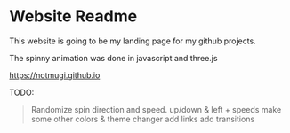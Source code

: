 # Website Readme

This website is going to be my landing page for my github projects.

The spinny animation was done in javascript and three.js

https://notmugi.github.io


TODO:
> Randomize spin direction and speed. up/down & left + speeds
> make some other colors & theme changer
> add links
> add transitions
